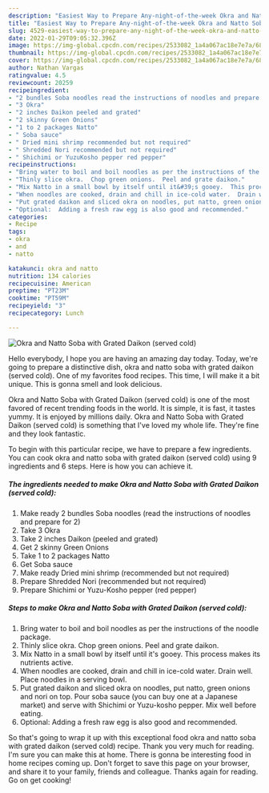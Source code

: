 ```yaml
---
description: "Easiest Way to Prepare Any-night-of-the-week Okra and Natto Soba with Grated Daikon (served cold)"
title: "Easiest Way to Prepare Any-night-of-the-week Okra and Natto Soba with Grated Daikon (served cold)"
slug: 4529-easiest-way-to-prepare-any-night-of-the-week-okra-and-natto-soba-with-grated-daikon-served-cold
date: 2022-01-29T09:05:32.396Z
image: https://img-global.cpcdn.com/recipes/2533082_1a4a067ac18e7e7a/680x482cq70/okra-and-natto-soba-with-grated-daikon-served-cold-recipe-main-photo.jpg
thumbnail: https://img-global.cpcdn.com/recipes/2533082_1a4a067ac18e7e7a/680x482cq70/okra-and-natto-soba-with-grated-daikon-served-cold-recipe-main-photo.jpg
cover: https://img-global.cpcdn.com/recipes/2533082_1a4a067ac18e7e7a/680x482cq70/okra-and-natto-soba-with-grated-daikon-served-cold-recipe-main-photo.jpg
author: Nathan Vargas
ratingvalue: 4.5
reviewcount: 20259
recipeingredient:
- "2 bundles Soba noodles read the instructions of noodles and prepare for 2"
- "3 Okra"
- "2 inches Daikon peeled and grated"
- "2 skinny Green Onions"
- "1 to 2 packages Natto"
- " Soba sauce"
- " Dried mini shrimp recommended but not required"
- " Shredded Nori recommended but not required"
- " Shichimi or YuzuKosho pepper red pepper"
recipeinstructions:
- "Bring water to boil and boil noodles as per the instructions of the noodle package."
- "Thinly slice okra.  Chop green onions.  Peel and grate daikon."
- "Mix Natto in a small bowl by itself until it&#39;s gooey.  This process makes its nutrients active."
- "When noodles are cooked, drain and chill in ice-cold water.  Drain well.  Place noodles in a serving bowl."
- "Put grated daikon and sliced okra on noodles, put natto, green onions and nori on top.  Pour soba sauce (you can buy one at a Japanese market) and serve with Shichimi or Yuzu-kosho pepper.  Mix well before eating."
- "Optional:  Adding a fresh raw egg is also good and recommended."
categories:
- Recipe
tags:
- okra
- and
- natto

katakunci: okra and natto 
nutrition: 134 calories
recipecuisine: American
preptime: "PT23M"
cooktime: "PT59M"
recipeyield: "3"
recipecategory: Lunch

---
```



![Okra and Natto Soba with Grated Daikon (served cold)](https://img-global.cpcdn.com/recipes/2533082_1a4a067ac18e7e7a/680x482cq70/okra-and-natto-soba-with-grated-daikon-served-cold-recipe-main-photo.jpg)

Hello everybody, I hope you are having an amazing day today. Today, we're going to prepare a distinctive dish, okra and natto soba with grated daikon (served cold). One of my favorites food recipes. This time, I will make it a bit unique. This is gonna smell and look delicious.

Okra and Natto Soba with Grated Daikon (served cold) is one of the most favored of recent trending foods in the world. It is simple, it is fast, it tastes yummy. It is enjoyed by millions daily. Okra and Natto Soba with Grated Daikon (served cold) is something that I've loved my whole life. They're fine and they look fantastic.




To begin with this particular recipe, we have to prepare a few ingredients. You can cook okra and natto soba with grated daikon (served cold) using 9 ingredients and 6 steps. Here is how you can achieve it.

<!--inarticleads1-->

##### The ingredients needed to make Okra and Natto Soba with Grated Daikon (served cold):

1. Make ready 2 bundles Soba noodles (read the instructions of noodles and prepare for 2)
1. Take 3 Okra
1. Take 2 inches Daikon (peeled and grated)
1. Get 2 skinny Green Onions
1. Take 1 to 2 packages Natto
1. Get  Soba sauce
1. Make ready  Dried mini shrimp (recommended but not required)
1. Prepare  Shredded Nori (recommended but not required)
1. Prepare  Shichimi or Yuzu-Kosho pepper (red pepper)




<!--inarticleads2-->

##### Steps to make Okra and Natto Soba with Grated Daikon (served cold):

1. Bring water to boil and boil noodles as per the instructions of the noodle package.
1. Thinly slice okra.  Chop green onions.  Peel and grate daikon.
1. Mix Natto in a small bowl by itself until it&#39;s gooey.  This process makes its nutrients active.
1. When noodles are cooked, drain and chill in ice-cold water.  Drain well.  Place noodles in a serving bowl.
1. Put grated daikon and sliced okra on noodles, put natto, green onions and nori on top.  Pour soba sauce (you can buy one at a Japanese market) and serve with Shichimi or Yuzu-kosho pepper.  Mix well before eating.
1. Optional:  Adding a fresh raw egg is also good and recommended.




So that's going to wrap it up with this exceptional food okra and natto soba with grated daikon (served cold) recipe. Thank you very much for reading. I'm sure you can make this at home. There is gonna be interesting food in home recipes coming up. Don't forget to save this page on your browser, and share it to your family, friends and colleague. Thanks again for reading. Go on get cooking!
